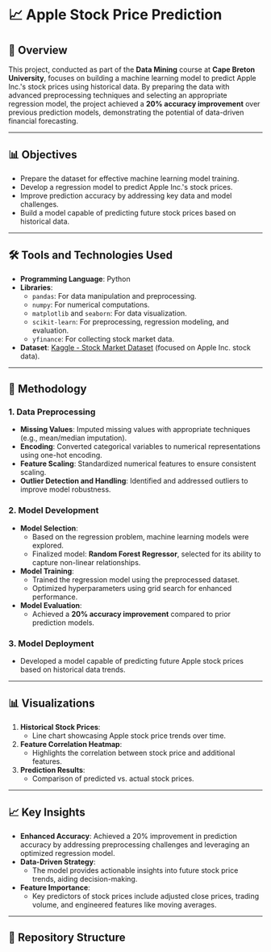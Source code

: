 # 📈 Apple Stock Price Prediction

## 📌 Overview
This project, conducted as part of the **Data Mining** course at **Cape Breton University**, focuses on building a machine learning model to predict Apple Inc.'s stock prices using historical data. By preparing the data with advanced preprocessing techniques and selecting an appropriate regression model, the project achieved a **20% accuracy improvement** over previous prediction models, demonstrating the potential of data-driven financial forecasting.

---


## 📊 Objectives
- Prepare the dataset for effective machine learning model training.
- Develop a regression model to predict Apple Inc.'s stock prices.
- Improve prediction accuracy by addressing key data and model challenges.
- Build a model capable of predicting future stock prices based on historical data.

---

## 🛠 Tools and Technologies Used
- **Programming Language**: Python
- **Libraries**:
  - `pandas`: For data manipulation and preprocessing.
  - `numpy`: For numerical computations.
  - `matplotlib` and `seaborn`: For data visualization.
  - `scikit-learn`: For preprocessing, regression modeling, and evaluation.
  - `yfinance`: For collecting stock market data.
- **Dataset**: [Kaggle - Stock Market Dataset](https://www.kaggle.com/) (focused on Apple Inc. stock data).

---

## 📜 Methodology

### **1. Data Preprocessing**
- **Missing Values**: Imputed missing values with appropriate techniques (e.g., mean/median imputation).
- **Encoding**: Converted categorical variables to numerical representations using one-hot encoding.
- **Feature Scaling**: Standardized numerical features to ensure consistent scaling.
- **Outlier Detection and Handling**: Identified and addressed outliers to improve model robustness.

### **2. Model Development**
- **Model Selection**:
  - Based on the regression problem, machine learning models were explored.
  - Finalized model: **Random Forest Regressor**, selected for its ability to capture non-linear relationships.
- **Model Training**:
  - Trained the regression model using the preprocessed dataset.
  - Optimized hyperparameters using grid search for enhanced performance.
- **Model Evaluation**:
  - Achieved a **20% accuracy improvement** compared to prior prediction models.

### **3. Model Deployment**
- Developed a model capable of predicting future Apple stock prices based on historical data trends.

---

## 📊 Visualizations
1. **Historical Stock Prices**:
   - Line chart showcasing Apple stock price trends over time.
2. **Feature Correlation Heatmap**:
   - Highlights the correlation between stock price and additional features.
3. **Prediction Results**:
   - Comparison of predicted vs. actual stock prices.

---

## 📈 Key Insights
- **Enhanced Accuracy**: Achieved a 20% improvement in prediction accuracy by addressing preprocessing challenges and leveraging an optimized regression model.
- **Data-Driven Strategy**:
  - The model provides actionable insights into future stock price trends, aiding decision-making.
- **Feature Importance**:
  - Key predictors of stock prices include adjusted close prices, trading volume, and engineered features like moving averages.

---

## 📂 Repository Structure

